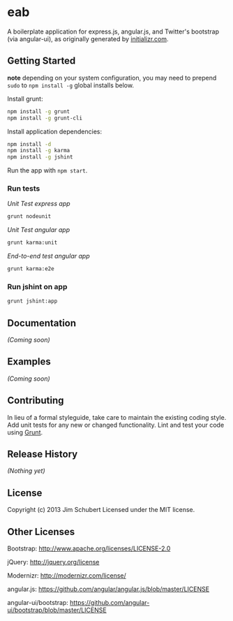 # eab

A boilerplate application for express.js, angular.js, and Twitter's bootstrap (via angular-ui), as originally generated by [initializr.com](http://www.initializr.com/).

## Getting Started
__note__ depending on your system configuration, you may need to prepend `sudo` to `npm install -g` global installs below.

Install grunt:

```Bash
npm install -g grunt
npm install -g grunt-cli
```

Install application dependencies:

```Bash
npm install -d
npm install -g karma
npm install -g jshint
```

Run the app with `npm start`.

### Run tests

*Unit Test express app*
```Bash
grunt nodeunit
```

*Unit Test angular app*
```Bash
grunt karma:unit
```

*End-to-end test angular app*
```Bash
grunt karma:e2e
```

### Run jshint on app

```Bash
grunt jshint:app
```

## Documentation
_(Coming soon)_

## Examples
_(Coming soon)_

## Contributing
In lieu of a formal styleguide, take care to maintain the existing coding style. Add unit tests for any new or changed functionality. Lint and test your code using [Grunt](http://gruntjs.com/).

## Release History
_(Nothing yet)_

## License
Copyright (c) 2013 Jim Schubert
Licensed under the MIT license.

## Other Licenses

Bootstrap: http://www.apache.org/licenses/LICENSE-2.0  

jQuery: http://jquery.org/license  

Modernizr: http://modernizr.com/license/  

angular.js: https://github.com/angular/angular.js/blob/master/LICENSE  

angular-ui/bootstrap: https://github.com/angular-ui/bootstrap/blob/master/LICENSE

